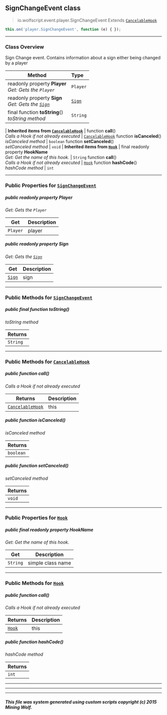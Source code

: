 ## SignChangeEvent __class__

>io.wolfscript.event.player.SignChangeEvent
>Extends [`CancelableHook`](../../hook/CancelableHook.md)
``` javascript
this.on('player.SignChangeEvent', function (e) { });
```


---

### Class Overview

Sign Change event. Contains information about a sign either being changed by a player

Method | Type   
--- | :--- 
 readonly property __Player__ <br> _Get: Gets the `Player`_ | `Player`
 readonly property __Sign__ <br> _Get: Gets the [`Sign`](../../api/world/blocks/Sign.md)_ | [`Sign`](../../api/world/blocks/Sign.md)
final function __toString__() <br> _toString method_ | `String`
 |
__Inherited items from [`CancelableHook`](../../hook/CancelableHook.md)__ |
 function __call__() <br> _Calls a Hook if not already executed_ | [`CancelableHook`](../../hook/CancelableHook.md)
 function __isCanceled__() <br> _isCanceled method_ | `boolean`
 function __setCanceled__() <br> _setCanceled method_ | `void`
 |
__Inherited items from [`Hook`](../../hook/Hook.md)__ |
final readonly property __HookName__ <br> _Get: Get the name of this hook._ | `String`
 function __call__() <br> _Calls a Hook if not already executed_ | [`Hook`](../../hook/Hook.md)
 function __hashCode__() <br> _hashCode method_ | `int`







---


### Public Properties for [`SignChangeEvent`](SignChangeEvent.md)

##### <a id='player'></a>public  readonly property __Player__

_Get: Gets the `Player`_

Get | Description
--- | --- 
`Player` | player



##### <a id='sign'></a>public  readonly property __Sign__

_Get: Gets the [`Sign`](../../api/world/blocks/Sign.md)_

Get | Description
--- | --- 
[`Sign`](../../api/world/blocks/Sign.md) | sign



---

### Public Methods for [`SignChangeEvent`](SignChangeEvent.md)

##### <a id='tostring'></a>public final function __toString__()

_toString method_

Returns | 
--- | 
`String` |


---

### Public Methods for [`CancelableHook`](../../hook/CancelableHook.md)

##### <a id='call'></a>public  function __call__()

_Calls a Hook if not already executed_

Returns | Description
--- | --- 
[`CancelableHook`](../../hook/CancelableHook.md) | this


##### <a id='iscanceled'></a>public  function __isCanceled__()

_isCanceled method_

Returns | 
--- | 
`boolean` |


##### <a id='setcanceled'></a>public  function __setCanceled__()

_setCanceled method_

Returns | 
--- | 
`void` |


---

### Public Properties for [`Hook`](../../hook/Hook.md)

##### <a id='hookname'></a>public final readonly property __HookName__

_Get: Get the name of this hook._

Get | Description
--- | --- 
`String` | simple class name



---

### Public Methods for [`Hook`](../../hook/Hook.md)

##### <a id='call'></a>public  function __call__()

_Calls a Hook if not already executed_

Returns | Description
--- | --- 
[`Hook`](../../hook/Hook.md) | this


##### <a id='hashcode'></a>public  function __hashCode__()

_hashCode method_

Returns | 
--- | 
`int` |


---


---


---


##### This file was system generated using custom scripts copyright (c) 2015 Mining Wolf.
	

